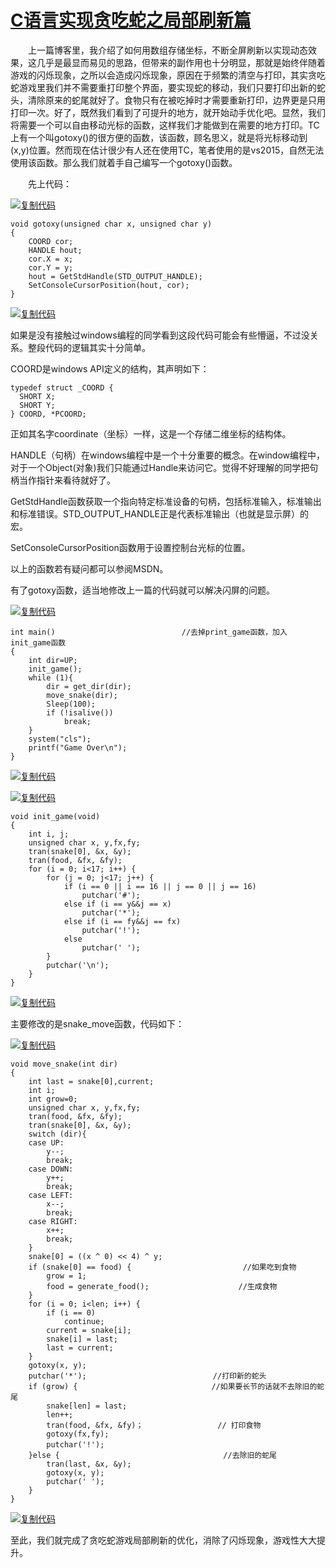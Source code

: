 #  			[C语言实现贪吃蛇之局部刷新篇](https://www.cnblogs.com/evilkant/p/5722976.html) 		



　　上一篇博客里，我介绍了如何用数组存储坐标，不断全屏刷新以实现动态效果，这几乎是最显而易见的思路，但带来的副作用也十分明显，那就是始终伴随着游戏的闪烁现象，之所以会造成闪烁现象，原因在于频繁的清空与打印，其实贪吃蛇游戏里我们并不需要重打印整个界面，要实现蛇的移动，我们只要打印出新的蛇头，清除原来的蛇尾就好了。食物只有在被吃掉时才需要重新打印，边界更是只用打印一次。好了，既然我们看到了可提升的地方，就开始动手优化吧。显然，我们将需要一个可以自由移动光标的函数，这样我们才能做到在需要的地方打印。TC上有一个叫gotoxy()的很方便的函数，该函数，顾名思义，就是将光标移动到(x,y)位置。然而现在估计很少有人还在使用TC，笔者使用的是vs2015，自然无法使用该函数。那么我们就着手自己编写一个gotoxy()函数。

　　先上代码：

[![复制代码](https://common.cnblogs.com/images/copycode.gif)](javascript:void(0);)

```
void gotoxy(unsigned char x, unsigned char y)
{
    COORD cor;
    HANDLE hout;
    cor.X = x;
    cor.Y = y;
    hout = GetStdHandle(STD_OUTPUT_HANDLE);
    SetConsoleCursorPosition(hout, cor);
}
```

[![复制代码](https://common.cnblogs.com/images/copycode.gif)](javascript:void(0);)

如果是没有接触过windows编程的同学看到这段代码可能会有些懵逼，不过没关系。整段代码的逻辑其实十分简单。

COORD是windows API定义的结构，其声明如下：

```
typedef struct _COORD {
  SHORT X;
  SHORT Y;
} COORD, *PCOORD;
```

正如其名字coordinate（坐标）一样，这是一个存储二维坐标的结构体。

HANDLE（句柄）在windows编程中是一个十分重要的概念。在window编程中，对于一个Object(对象)我们只能通过Handle来访问它。觉得不好理解的同学把句柄当作指针来看待就好了。

GetStdHandle函数获取一个指向特定标准设备的句柄，包括标准输入，标准输出和标准错误。STD_OUTPUT_HANDLE正是代表标准输出（也就是显示屏）的宏。

SetConsoleCursorPosition函数用于设置控制台光标的位置。

以上的函数若有疑问都可以参阅MSDN。

有了gotoxy函数，适当地修改上一篇的代码就可以解决闪屏的问题。

[![复制代码](https://common.cnblogs.com/images/copycode.gif)](javascript:void(0);)

```
int main()　　　　　　　　　　　　　　　　　//去掉print_game函数，加入init_game函数
{
    int dir=UP;
    init_game();
    while (1){
        dir = get_dir(dir);
        move_snake(dir);
        Sleep(100);
        if (!isalive())
            break;
    }
    system("cls");
    printf("Game Over\n");
}
```

[![复制代码](https://common.cnblogs.com/images/copycode.gif)](javascript:void(0);)

[![复制代码](https://common.cnblogs.com/images/copycode.gif)](javascript:void(0);)

```
void init_game(void)
{
    int i, j;
    unsigned char x, y,fx,fy;
    tran(snake[0], &x, &y);
    tran(food, &fx, &fy);
    for (i = 0; i<17; i++) {
        for (j = 0; j<17; j++) {
            if (i == 0 || i == 16 || j == 0 || j == 16)
                putchar('#');
            else if (i == y&&j == x)
                putchar('*');
            else if (i == fy&&j == fx)
                putchar('!');
            else
                putchar(' ');
        }
        putchar('\n');
    }
}
```

[![复制代码](https://common.cnblogs.com/images/copycode.gif)](javascript:void(0);)

主要修改的是snake_move函数，代码如下：

[![复制代码](https://common.cnblogs.com/images/copycode.gif)](javascript:void(0);)

```
void move_snake(int dir)
{
    int last = snake[0],current;
    int i;
    int grow=0;
    unsigned char x, y,fx,fy;
    tran(food, &fx, &fy);
    tran(snake[0], &x, &y);
    switch (dir){
    case UP:
        y--;
        break;
    case DOWN:
        y++;
        break;
    case LEFT:
        x--;
        break;
    case RIGHT:
        x++;
        break;
    }
    snake[0] = ((x ^ 0) << 4) ^ y;
    if (snake[0] == food) {　　　　　　　　　　　　　　　//如果吃到食物
        grow = 1;
        food = generate_food();　　　　　　　　　　　　//生成食物
    }
    for (i = 0; i<len; i++) {
        if (i == 0)
            continue;
        current = snake[i];
        snake[i] = last;
        last = current;
    }
    gotoxy(x, y);
    putchar('*');　　　　　　　　　　　　　　　　　//打印新的蛇头
    if (grow) {　　　　　　　　　　　　　　　　　　//如果要长节的话就不去除旧的蛇尾
        snake[len] = last;
        len++;
        tran(food, &fx, &fy)；　　　　　　　　　　// 打印食物
        gotoxy(fx,fy);
        putchar('!');　
    }else {　　　　　　　　　　　　　　　　　　　　　　//去除旧的蛇尾
        tran(last, &x, &y);
        gotoxy(x, y);
        putchar(' ');
    }
}
```

[![复制代码](https://common.cnblogs.com/images/copycode.gif)](javascript:void(0);)

至此，我们就完成了贪吃蛇游戏局部刷新的优化，消除了闪烁现象，游戏性大大提升。